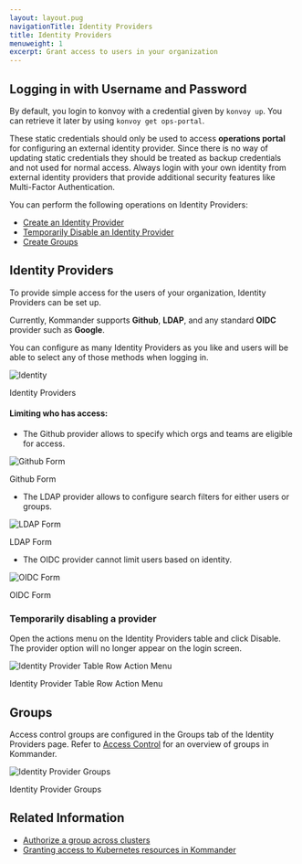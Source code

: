 ```yaml
---
layout: layout.pug
navigationTitle: Identity Providers
title: Identity Providers
menuweight: 1
excerpt: Grant access to users in your organization
---
```


## Logging in with Username and Password

By default, you login to konvoy with a credential given by `konvoy up`. You can retrieve it later by using `konvoy get ops-portal`.

These static credentials should only be used to access **operations portal** for configuring an external identity provider. Since there is no way of updating static credentials they should be treated as backup credentials and not used for normal access. Always login with your own identity from external identity providers that provide additional security features like Multi-Factor Authentication.

You can perform the following operations on Identity Providers:

- [Create an Identity Provider](#identity-providers)
- [Temporarily Disable an Identity Provider](#temporarily-disabling-a-provider)
- [Create Groups](#groups)

## Identity Providers

To provide simple access for the users of your organization, Identity Providers can be set up.

Currently, Kommander supports **Github**, **LDAP**, and any standard **OIDC** provider such as **Google**.

You can configure as many Identity Providers as you like and users will be able to select any of those methods when logging in.

![Identity](/dkp/kommander/1.1/img/Identity-providers-table.png)

Identity Providers

#### Limiting who has access:

- The Github provider allows to specify which orgs and teams are eligible for access.

![Github Form](/dkp/kommander/1.1/img/Identity-provider-Github.png)

Github Form

- The LDAP provider allows to configure search filters for either users or groups.

![LDAP Form](/dkp/kommander/1.1/img/Identity-provider-LDAP.png)

LDAP Form

- The OIDC provider cannot limit users based on identity.

![OIDC Form](/dkp/kommander/1.1/img/Identity-provider-OIDC.png)

OIDC Form

### Temporarily disabling a provider

Open the actions menu on the Identity Providers table and click Disable. The provider option will no longer appear on the login screen.

![Identity Provider Table Row Action Menu](/dkp/kommander/1.1/img/Identity-provider-table-action-menu.png)

Identity Provider Table Row Action Menu

## Groups

Access control groups are configured in the Groups tab of the Identity Providers page. Refer to [Access Control](https://docs.d2iq.com/dkp/kommander/1.1/operations/access-control/) for an overview of groups in Kommander.

![Identity Provider Groups](/dkp/kommander/1.1/img/access-control-idp-groups.png)

Identity Provider Groups

## Related Information

- [Authorize a group across clusters](https://docs.d2iq.com/dkp/kommander/1.1/tutorials/authorize-all-users/)
- [Granting access to Kubernetes resources in Kommander](https://docs.d2iq.com/dkp/kommander/1.1/tutorials/configure-rbac/)
